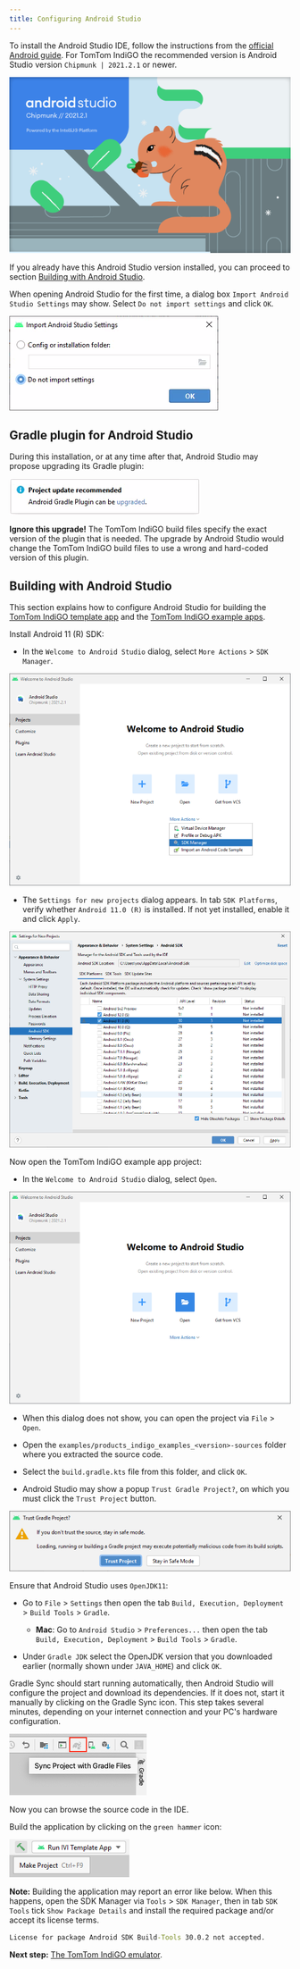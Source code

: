 ```yaml
---
title: Configuring Android Studio
---
```


To install the Android Studio IDE, follow the instructions from the
[official Android guide](https://developer.android.com/studio/install).
For TomTom IndiGO the recommended version is Android Studio version `Chipmunk | 2021.2.1` or newer.

![Android Studio Splash screen](images/android_studio_splash_screen.png)

If you already have this Android Studio version installed, you can proceed to section
[Building with Android Studio](#building-with-android-studio).

When opening Android Studio for the first time, a dialog box `Import Android Studio Settings` may
show. Select `Do not import settings` and click `OK`.

![Import Android Studio settings](images/android_studio_import_settings.png)

## Gradle plugin for Android Studio

During this installation, or at any time after that, Android Studio may propose upgrading its Gradle
plugin:

![Upgrade Gradle Plugin](images/android_studio_upgrade_gradle_plugin.png)

__Ignore this upgrade!__ The TomTom IndiGO build files specify the exact version of the plugin that is
needed. The upgrade by Android Studio would change the TomTom IndiGO build files to use a wrong and
hard-coded version of this plugin.

## Building with Android Studio

This section explains how to configure Android Studio for building the
[TomTom IndiGO template app](/tomtom-indigo/documentation/platform-overview/example-apps)
and the
[TomTom IndiGO example apps](/tomtom-indigo/documentation/tutorials-and-examples/overview#example-applications).

Install Android 11 (R) SDK:

- In the `Welcome to Android Studio` dialog, select `More Actions` > `SDK Manager`.

![Android Studio Welcome Dialog SDK Manager](images/android_studio_welcome_sdk_manager.png)

- The `Settings for new projects` dialog appears. In tab `SDK Platforms`, verify whether
  `Android 11.0 (R)` is installed. If not yet installed, enable it and click `Apply`.

![Android Studio SDK Manager Android 11](images/android_studio_sdk_manager_android_11.png)

Now open the TomTom IndiGO example app project:

- In the `Welcome to Android Studio` dialog, select `Open`.

![Android Studio Welcome Dialog Open Project](images/android_studio_welcome_open_project.png)

- When this dialog does not show, you can open the project via `File` > `Open`.

- Open the `examples/products_indigo_examples_<version>-sources` folder where you extracted the
  source code.

- Select the `build.gradle.kts` file from this folder, and click `OK`.

- Android Studio may show a popup `Trust Gradle Project?`, on which you must click the `Trust
  Project` button.

![Trust Gradle Project](images/android_studio_trust_gradle_project.png)

Ensure that Android Studio uses `OpenJDK11`:

- Go to `File` > `Settings` then open the tab
  `Build, Execution, Deployment` > `Build Tools` > `Gradle`.
    - __Mac__: Go to `Android Studio` > `Preferences...` then open the tab
      `Build, Execution, Deployment` > `Build Tools` > `Gradle`.

- Under `Gradle JDK` select the OpenJDK version that you downloaded earlier (normally shown under
  `JAVA_HOME`) and click `OK`.

Gradle Sync should start running automatically, then Android Studio will configure the project and
download its dependencies. If it does not, start it manually by clicking on the Gradle Sync icon.
This step takes several minutes, depending on your internet connection and your PC's hardware
configuration.

![Android Studio - Gradle sync](images/android_studio_gradle_sync.png)

Now you can browse the source code in the IDE.

Build the application by clicking on the `green hammer` icon:

![Android Studio - Build project](images/android_studio_build_project.png)

__Note:__ Building the application may report an error like below. When this happens, open the SDK
Manager via `Tools` > `SDK Manager`, then in tab `SDK Tools` tick `Show Package Details` and
install the required package and/or accept its license terms.

```cmd
License for package Android SDK Build-Tools 30.0.2 not accepted.
```


__Next step:__ [The TomTom IndiGO emulator](/tomtom-indigo/documentation/getting-started/the-tomtom-indigo-emulator).
